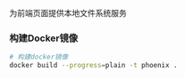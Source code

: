 为前端页面提供本地文件系统服务

### 构建Docker镜像

```bash
# 构建docker镜像
docker build --progress=plain -t phoenix .

```
